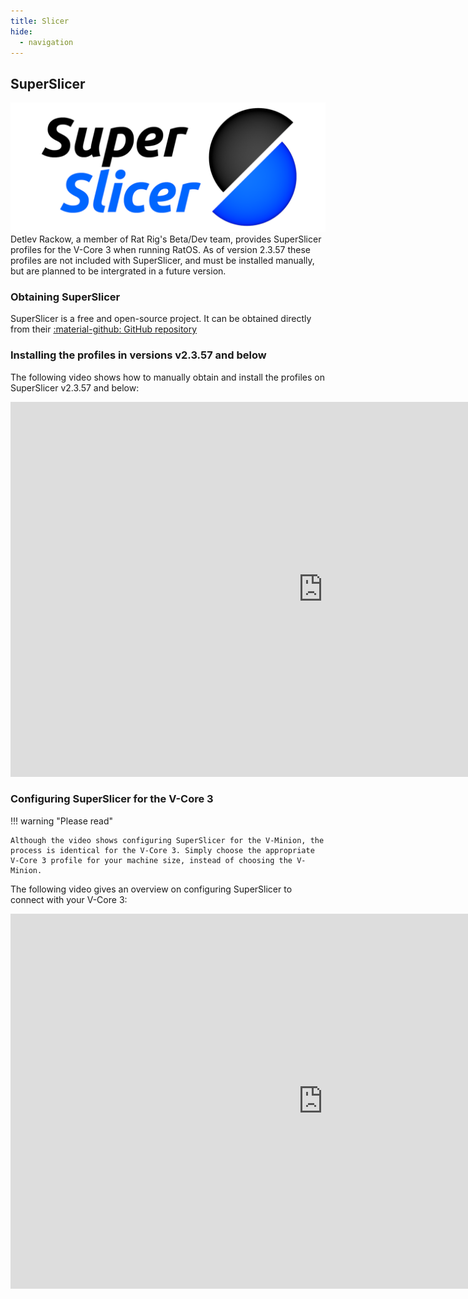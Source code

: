 ```yaml
---
title: Slicer
hide:
  - navigation
---
```


## SuperSlicer
![](/assets/superslicer_logo.png)
Detlev Rackow, a member of Rat Rig's Beta/Dev team, provides SuperSlicer profiles for the V-Core 3 when running RatOS. As of version 2.3.57 these profiles are not included with SuperSlicer, and must be installed manually, but are planned to be intergrated in a future version.

### Obtaining SuperSlicer
SuperSlicer is a free and open-source project. It can be obtained directly from their [:material-github: GitHub repository](https://github.com/supermerill/SuperSlicer/releases)

### Installing the profiles in versions v2.3.57 and below
The following video shows how to manually obtain and install the profiles on SuperSlicer v2.3.57 and below:
<center><iframe width="1000" height="600" src="https://www.youtube.com/embed/cL5WGpLS94k" frameborder="0" allow="accelerometer; autoplay; clipboard-write; encrypted-media; gyroscope; picture-in-picture" allowfullscreen></iframe></center>

### Configuring SuperSlicer for the V-Core 3
!!! warning "Please read"

    Although the video shows configuring SuperSlicer for the V-Minion, the process is identical for the V-Core 3. Simply choose the appropriate V-Core 3 profile for your machine size, instead of choosing the V-Minion.

The following video gives an overview on configuring SuperSlicer to connect with your V-Core 3:
<center><iframe width="1000" height="600" src="https://www.youtube.com/embed/5o2UqtdWnn0" frameborder="0" allow="accelerometer; autoplay; clipboard-write; encrypted-media; gyroscope; picture-in-picture" allowfullscreen></iframe></center>
